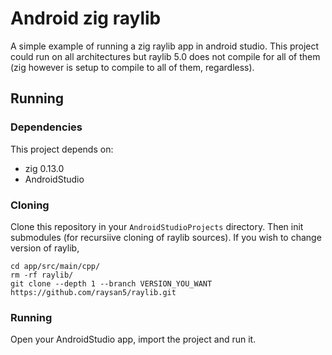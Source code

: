 # Android zig raylib
A simple example of running a zig raylib app in android studio.
This project could run on all architectures but raylib 5.0 does not compile for all of them (zig however is setup to compile to all of them, regardless).

## Running 
### Dependencies
This project depends on:
- zig 0.13.0
- AndroidStudio

### Cloning
Clone this repository in your `AndroidStudioProjects` directory.
Then init submodules (for recursiive cloning of raylib sources).
If you wish to change version of raylib, 
```
cd app/src/main/cpp/
rm -rf raylib/
git clone --depth 1 --branch VERSION_YOU_WANT https://github.com/raysan5/raylib.git
```

### Running
Open your AndroidStudio app, import the project and run it.

